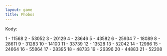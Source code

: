 ```yaml
---
layout: game
title: Phobos
---
```


Kody:

1   - 11568
2   - 53052
3   - 20129
4   - 23646
5   - 43582
6   - 25934
7   - 18089
8   - 28611
9   - 31283
10 - 14100
11 - 33739
12 - 13528
13 - 52042
14 - 12986
15 - 24664
16 - 55864
17 - 28395
18 - 48733
19 - 26396
20 - 44883
21 - 52208
